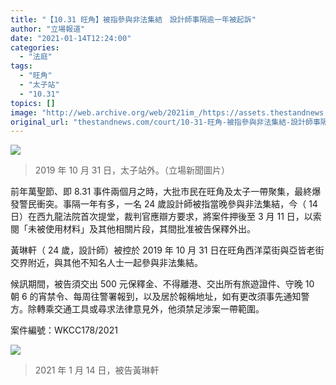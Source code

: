 ```yaml
---
title: "【10.31 旺角】被指參與非法集結　設計師事隔逾一年被起訴"
author: "立場報道"
date: "2021-01-14T12:24:00"
categories:
  - "法庭"
tags:
  - "旺角"
  - "太子站"
  - "10.31"
topics: []
image: "http://web.archive.org/web/2021im_/https://assets.thestandnews.com/media/photos/74624109_2574373642648240_420441800373698560_o_5Th4y.png"
original_url: "thestandnews.com/court/10-31-旺角-被指參與非法集結-設計師事隔逾一年被起訴"
---
```

![](http://web.archive.org/web/2021im_/https://assets.thestandnews.com/media/photos/74624109_2574373642648240_420441800373698560_o_5Th4y.png)
> 2019 年 10 月 31 日，太子站外。（立場新聞圖片）

前年萬聖節、即 8.31 事件兩個月之時，大批市民在旺角及太子一帶聚集，最終爆發警民衝突。事隔一年有多，一名 24 歲設計師被指當晚參與非法集結，今（ 14 日）在西九龍法院首次提堂，裁判官應辯方要求，將案件押後至 3 月 11 日，以索閱「未被使用材料」及其他相關片段，其間批准被告保釋外出。

黃琳軒（ 24 歲，設計師）被控於 2019 年 10 月 31 日在旺角西洋菜街與亞皆老街交界附近，與其他不知名人士一起參與非法集結。

候訊期間，被告須交出 500 元保釋金、不得離港、交出所有旅遊證件、守晚 10 朝 6 的宵禁令、每周往警署報到，以及居於報稱地址，如有更改須事先通知警方。除轉乘交通工具或尋求法律意見外，他須禁足涉案一帶範圍。

案件編號：WKCC178/2021

![](http://web.archive.org/web/2021im_/https://assets.thestandnews.com/media/photos/WhatsApp20Image202021-01-1420at2011.27.0420AM_KzDbI_sOQtiHj.jpeg)
> 2021 年 1 月 14 日，被告黃琳軒